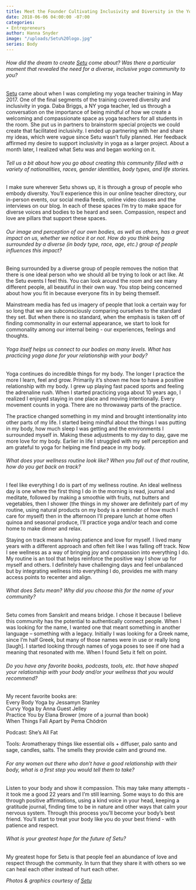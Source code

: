 ```yaml
---
title: Meet the Founder Cultivating Inclusivity and Diversity in the Yoga Community
date: 2018-06-06 04:00:00 -07:00
categories:
- Entrepreneurs
author: Hanna Snyder
image: "/uploads/Setu%20logo.jpg"
series: Body
---
```




###### How did the dream to create [Setu](https://setu.yoga/) come about? Was there a particular moment that revealed the need for a diverse, inclusive yoga community to you?

[Setu](https://setu.yoga/) came about when I was completing my yoga teacher training in May 2017. One of the final segments of the training covered diversity and inclusivity in yoga. Daba Briggs, a NY yoga teacher, led us through a conversation on the importance of being mindful of how we create a welcoming and compassionate space as yoga teachers for all students in the room. She put us in partners to brainstorm special projects we could create that facilitated inclusivity. I ended up partnering with her and share my ideas, which were vague since Setu wasn’t fully planned. Her feedback affirmed my desire to support inclusivity in yoga as a larger project. About a month later, I realized what Setu was and began working on it.


###### Tell us a bit about how you go about creating this community filled with a variety of nationalities, races, gender identities, body types, and life stories.

I make sure wherever Setu shows up, it is through a group of people who embody diversity. You’ll experience this in our online teacher directory, our in-person events, our social media feeds, online video classes and the interviews on our blog. In each of these spaces I’m try to make space for diverse voices and bodies to be heard and seen. Compassion, respect and love are pillars that support these spaces. 

###### Our image and perception of our own bodies, as well as others, has a great impact on us, whether we notice it or not. How do you think being surrounded by a diverse (in body type, race, age, etc.) group of people influences this impact?

Being surrounded by a diverse group of people removes the notion that there is one ideal person who we should all be trying to look or act like. At the Setu events I feel this. You can look around the room and see many different people, all beautiful in their own way. You stop being concerned about how you fit in because everyone fits in by being themself. 

Mainstream media has fed us imagery of people that look a certain way for so long that we are subconsciously comparing ourselves to the standard they set. But when there is no standard, when the emphasis is taken off of finding commonality in our external appearance, we start to look for commonality among our internal being - our experiences, feelings and thoughts.

###### Yoga itself helps us connect to our bodies on many levels. What has practicing yoga done for your relationship with your body?

Yoga continues do incredible things for my body. The longer I practice the more I learn, feel and grow. Primarily it’s shown me how to have a positive relationship with my body. I grew up playing fast paced sports and feeling the adrenaline rush. When I started practicing yoga about 10 years ago, I realized I enjoyed staying in one place and moving intentionally. Every movement counts in yoga. There are no throwaway parts of the practice. 

The practice changed something in my mind and brought intentionality into other parts of my life. I started being mindful about the things I was putting in my body, how much sleep I was getting and the environments I surrounded myself in. Making these adjustments to my day to day, gave me more love for my body. Earlier in life I struggled with my self perception and am grateful to yoga for helping me find peace in my body.

###### What does your wellness routine look like? When you fall out of that routine, how do you get back on track?

I feel like everything I do is part of my wellness routine. An ideal wellness day is one where the first thing I do in the morning is read, journal and meditate, followed by making a smoothie with fruits, nut butters and vegetables, then I shower (the things in my shower are definitely part of my routine, using natural products on my body is a reminder of how much I care for myself) then in the afternoon I’ll prepare lunch at home often quinoa and seasonal produce, I’ll practice yoga and/or teach and come home to make dinner and relax. 

Staying on track means having patience and love for myself. I lived many years with a different approach and often felt like I was falling off track. Now I see wellness as a way of bringing joy and compassion into everything I do. My routine is an tool that helps reinforce the positive way I show up for myself and others. I definitely have challenging days and feel unbalanced but by integrating wellness into everything I do, provides me with many access points to recenter and align.

###### What does Setu mean? Why did you choose this for the name of your community?

Setu comes from Sanskrit and means bridge. I chose it because I believe this community has the potential to authentically connect people. When I was looking for the name, I wanted one that meant something in another language – something with a legacy. Initially I was looking for a Greek name, since I’m half Greek, but many of those names were in use or really long [laugh]. I started looking through names of yoga poses to see if one had a meaning that resonated with me. When I found Setu it felt on point.

###### Do you have any favorite books, podcasts, tools, etc. that have shaped your relationship with your body and/or your wellness that you would recommend?

My recent favorite books are:  
Every Body Yoga by Jessamyn Stanley  
Curvy Yoga by Anna Guest Jelley  
Practice You by Elana Brower (more of a journal than book)  
When Things Fall Apart by Pema Chödrön

Podcast: She’s All Fat 

Tools: Aromatherapy things like essential oils + diffuser, palo santo and sage, candles, salts. The smells they provide calm and ground me.

###### For any women out there who don’t have a good relationship with their body, what is a first step you would tell them to take?

Listen to your body and show it compassion. This may take many attempts - it took me a good 22 years and I’m still learning. Some ways to do this are through positive affirmations, using a kind voice in your head, keeping a gratitude journal, finding time to be in nature and other ways that calm your nervous system. Through this process you’ll become your body’s best friend. You’ll start to treat your body like you do your best friend - with patience and respect. 

###### What is your greatest hope for the future of Setu?

My greatest hope for Setu is that people feel an abundance of love and respect through the community. In turn that they share it with others so we can heal each other instead of hurt each other. 
 
_Photos & graphics courtesy of [Setu](https://setu.yoga/)_